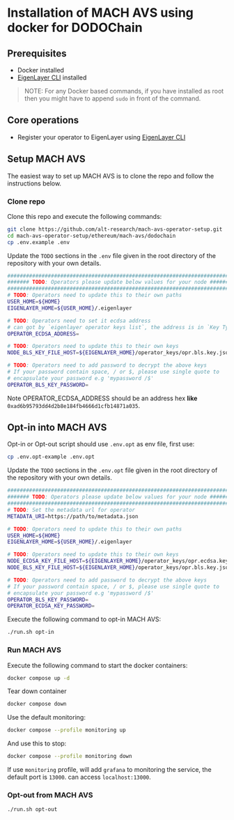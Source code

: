 # Installation of MACH AVS using docker for DODOChain

## Prerequisites

* Docker installed
* [EigenLayer CLI](https://github.com/Layr-Labs/eigenlayer-cli) installed

> NOTE: For any Docker based commands, if you have installed as root then you might have to append `sudo` in front of the command.

## Core operations

* Register your operator to EigenLayer using [EigenLayer CLI](https://github.com/Layr-Labs/eigenlayer-cli/blob/master/README.md)

## Setup MACH AVS

The easiest way to set up MACH AVS is to clone the repo and follow the instructions below.

### Clone repo

Clone this repo and execute the following commands:

```bash
git clone https://github.com/alt-research/mach-avs-operator-setup.git
cd mach-avs-operator-setup/ethereum/mach-avs/dodochain
cp .env.example .env
```

Update the `TODO` sections in the `.env` file given in the root directory of the repository with your own details.

```bash
###############################################################################
####### TODO: Operators please update below values for your node ##############
###############################################################################
# TODO: Operators need to update this to their own paths
USER_HOME=${HOME}
EIGENLAYER_HOME=${USER_HOME}/.eigenlayer

# TODO: Operators need to set it ecdsa address
# can got by `eigenlayer operator keys list`, the address is in `Key Type: ECDSA`
OPERATOR_ECDSA_ADDRESS=

# TODO: Operators need to update this to their own keys
NODE_BLS_KEY_FILE_HOST=${EIGENLAYER_HOME}/operator_keys/opr.bls.key.json

# TODO: Operators need to add password to decrypt the above keys
# If your password contain space, / or $, please use single quote to 
# encapsulate your password e.g 'mypassword /$'
OPERATOR_BLS_KEY_PASSWORD=
```

Note OPERATOR_ECDSA_ADDRESS should be an address hex **like** `0xad6b95793dd4d2b8e184fb4666d1cfb14871a035`.

## Opt-in into MACH AVS

Opt-in or Opt-out script should use `.env.opt` as env file, first use:

```bash
cp .env.opt-example .env.opt
```

Update the `TODO` sections in the `.env.opt` file given in the root directory of the repository with your own details.

```bash
###############################################################################
####### TODO: Operators please update below values for your node ##############
###############################################################################
# TODO: Set the metadata url for operator
METADATA_URI=https://path/to/metadata.json

# TODO: Operators need to update this to their own paths
USER_HOME=${HOME}
EIGENLAYER_HOME=${USER_HOME}/.eigenlayer

# TODO: Operators need to update this to their own keys
NODE_ECDSA_KEY_FILE_HOST=${EIGENLAYER_HOME}/operator_keys/opr.ecdsa.key.json
NODE_BLS_KEY_FILE_HOST=${EIGENLAYER_HOME}/operator_keys/opr.bls.key.json

# TODO: Operators need to add password to decrypt the above keys
# If your password contain space, / or $, please use single quote to 
# encapsulate your password e.g 'mypassword /$'
OPERATOR_BLS_KEY_PASSWORD=
OPERATOR_ECDSA_KEY_PASSWORD=
```

Execute the following command to opt-in MACH AVS:

```bash
./run.sh opt-in
```

### Run MACH AVS

Execute the following command to start the docker containers:

```bash
docker compose up -d
```

Tear down container

```bash
docker compose down
```

Use the default monitoring:

```bash
docker compose --profile monitoring up
```

And use this to stop:

```bash
docker compose --profile monitoring down
```

If use `monitoring` profile, will add `grafana` to monitoring the service, the default port is `13000`. can access `localhost:13000`.

### Opt-out from MACH AVS

```bash
./run.sh opt-out
```
